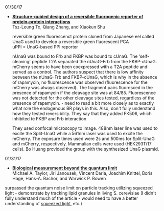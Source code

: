 01/30/17
* [**Structure-guided design of a reversible fluorogenic reporter of protein-protein interactions**](http://onlinelibrary.wiley.com/doi/10.1002/pro.2866/full)  
  Tsz-Leung To, Qiang Zhang, and Xiaokun Shu
  
  reversible green fluorescenct protein cloned from Japanese eel called UnaG used to develop a reversible green fluorescent PCA  
  uPPI = UnaG-based PPI reporter  
  
  nUnaG was bound to Frb and FKBP was bound to cUnaG. The 'self-cleaving' peptide T2A separated the nUnaG-Frb from the FKBP-cUnaG. mCherry seems to have been coexpressed with a T2A peptide and served as a control. The authors suspect that there is low affinity between the nUnaG-Frb and FKBP-cUnaG, which is why in the absence of rapamycin, no fluorescence was observed (fluorescence for the mCherry was always observed). The fragment pairs fluoresced in the presence of rapamycin if the cleavage site was at 84/85. Fluorescence was not detected for the other cleavage sites tested, regardless of the presence of rapamycin. - need to read a bit more closely as to exactly what role the endogenous BR plays in this. Also, don't fully understand how they tested reversibility. They say that they added FK506, which inhibited te FKBP and Frb interaction.
  
  They used confocal microscopy to image. 488nm laser line was used to excite the Split-UnaG while a 561nm laser was used to excite the mCherry. The exposure times used were 2s and 500ms for Split-UnaG and mCherry, respectively. Mammalian cells were used (HEK293T/17 cells).  Bo Huang provided the group with the synthesized UnaG plasmid.

01/31/17
* [**Biological measurement beyond the quantum limit**](http://www.nature.com/nphoton/journal/v7/n3/full/nphoton.2012.346.html)  
 Michael A. Taylor, Jiri Janousek, Vincent Daria, Joachim Knittel, Boris Hage, Hans-A. Bachor, and Warwick P. Bowen
 
 surpassed the quantum noise limit on particle tracking utilizing squeezed light - demonstrate by tracking lipid granules in living S. cerevisiae (I didn't fully understand much of the article - would need to have a better understanding of [squeezed light](http://www.squeezed-light.de/), etc.)
